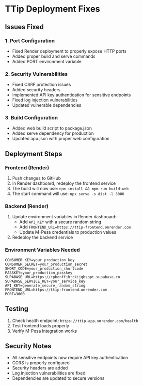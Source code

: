 # TTip Deployment Fixes

## Issues Fixed

### 1. Port Configuration
- Fixed Render deployment to properly expose HTTP ports
- Added proper build and serve commands
- Added PORT environment variable

### 2. Security Vulnerabilities
- Fixed CSRF protection issues
- Added security headers
- Implemented API key authentication for sensitive endpoints
- Fixed log injection vulnerabilities
- Updated vulnerable dependencies

### 3. Build Configuration
- Added web build script to package.json
- Added serve dependency for production
- Updated app.json with proper web configuration

## Deployment Steps

### Frontend (Render)
1. Push changes to GitHub
2. In Render dashboard, redeploy the frontend service
3. The build will now use: `npm install && npm run build:web`
4. The start command will use: `npx serve -s dist -l 3000`

### Backend (Render)
1. Update environment variables in Render dashboard:
   - Add `API_KEY` with a secure random string
   - Add `FRONTEND_URL=https://ttip-frontend.onrender.com`
   - Update M-Pesa credentials to production values
2. Redeploy the backend service

### Environment Variables Needed
```
CONSUMER_KEY=your_production_key
CONSUMER_SECRET=your_production_secret
SHORT_CODE=your_production_shortcode
PASSKEY=your_production_passkey
SUPABASE_URL=https://cpbonffjhrckiiqbsopt.supabase.co
SUPABASE_SERVICE_KEY=your_service_key
API_KEY=generate_secure_random_string
FRONTEND_URL=https://ttip-frontend.onrender.com
PORT=3000
```

## Testing
1. Check health endpoint: `https://ttip-app.onrender.com/health`
2. Test frontend loads properly
3. Verify M-Pesa integration works

## Security Notes
- All sensitive endpoints now require API key authentication
- CORS is properly configured
- Security headers are added
- Log injection vulnerabilities are fixed
- Dependencies are updated to secure versions